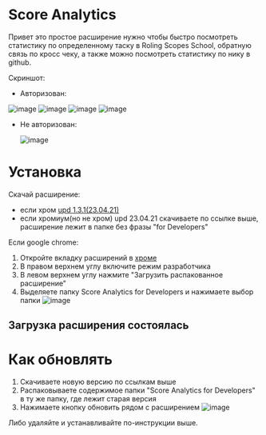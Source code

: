 # Score Analytics
Привет это простое расширение нужно чтобы быстро посмотреть статистику по определенному таску в Roling Scopes School, обратную связь по кросс чеку, а также можно посмотреть статистику по нику в github.

Скриншот:
- Авторизован:

![image](https://user-images.githubusercontent.com/36984325/115792420-f2fc1b00-a3d2-11eb-8e97-ba7679038b57.png)
![image](https://user-images.githubusercontent.com/36984325/115765345-4d838000-a3af-11eb-834b-7f9279816e7f.png)
![image](https://user-images.githubusercontent.com/36984325/115792467-05765480-a3d3-11eb-8e2a-684150ccd257.png)
![image](https://user-images.githubusercontent.com/36984325/115793478-d95bd300-a3d4-11eb-918b-0e6968b94a12.png)


- Не авторизован:

  ![image](https://user-images.githubusercontent.com/36984325/115585587-6cf9aa80-a2d4-11eb-8679-a0cdce3306cd.png)

# Установка
Скачай расширение:
 - если хром [upd 1.3.1(23.04.21)](https://github.com/Snak3GMS/ScoreAnalyticsExt/archive/refs/tags/1.3.1.zip)
 - если хромиум(но не хром) upd 23.04.21 скачиваете по ссылке выше, расширение лежит в папке без фразы "for Developers"

Если google chrome: 
  1. Откройте вкладку расширений в [хроме](chrome://extensions/)
  2. В правом верхнем углу включите режим разработчика
  3. В левом верхнем углу нажмите "Загрузить распакованное расширение"
  4. Выделяете папку Score Analytics for Developers и нажимаете выбор папки
![image](https://user-images.githubusercontent.com/36984325/115627336-8405c000-a307-11eb-8531-f3ebc7b72b73.png)
## Загрузка расширения состоялась
# Как обновлять
1. Скачиваете новую версию по ссылкам выше
2. Распаковываете содержимое папки "Score Analytics for Developers" в ту же папку, где лежит старая версия
3. Нажимаете кнопку обновить рядом с расширением ![image](https://user-images.githubusercontent.com/36984325/115627783-448ba380-a308-11eb-9228-708ffcdaca42.png)

Либо удаляйте и устанавливайте по-инструкции выше.
